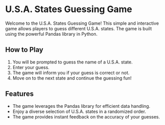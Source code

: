 # U.S.A. States Guessing Game

Welcome to the U.S.A. States Guessing Game! This simple and interactive game allows players to guess different U.S.A. states. The game is built using the powerful Pandas library in Python.

## How to Play

1. You will be prompted to guess the name of a U.S.A. state.
2. Enter your guess.
3. The game will inform you if your guess is correct or not.
4. Move on to the next state and continue the guessing fun!

## Features

- The game leverages the Pandas library for efficient data handling.
- Enjoy a diverse selection of U.S.A. states in a randomized order.
- The game provides instant feedback on the accuracy of your guesses.